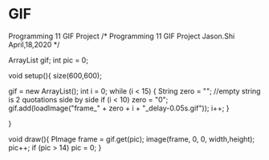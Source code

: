 # GIF
Programming 11 GIF Project
/* Programming 11
  GIF Project
  Jason.Shi April,18,2020
*/

ArrayList<PImage> gif;
int pic = 0;


void setup(){
  size(600,600);
  
  gif = new ArrayList<PImage>(); 
  int i = 0;
  while (i < 15) {
    String zero = ""; //empty string is 2 quotations side by side
    if (i < 10) zero = "0";
    gif.add(loadImage("frame_" + zero + i + "_delay-0.05s.gif"));
    i++;
  }
  
  
}

void draw(){
  PImage frame = gif.get(pic);
  image(frame, 0, 0, width,height);
  pic++;
  if (pic > 14) pic = 0;
}
